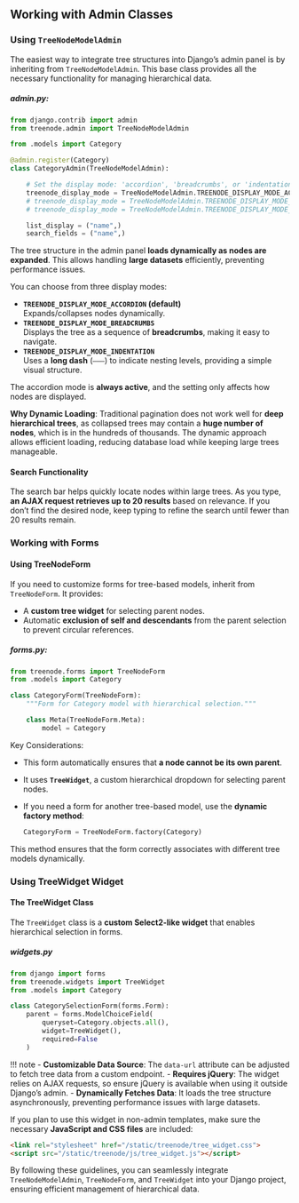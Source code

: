 ## Working with Admin Classes

### Using `TreeNodeModelAdmin`
The easiest way to integrate tree structures into Django’s admin panel is by inheriting from `TreeNodeModelAdmin`. This base class provides all the necessary functionality for managing hierarchical data.

##### admin.py:
```python
from django.contrib import admin
from treenode.admin import TreeNodeModelAdmin

from .models import Category

@admin.register(Category)
class CategoryAdmin(TreeNodeModelAdmin):

    # Set the display mode: 'accordion', 'breadcrumbs', or 'indentation'
    treenode_display_mode = TreeNodeModelAdmin.TREENODE_DISPLAY_MODE_ACCORDION
    # treenode_display_mode = TreeNodeModelAdmin.TREENODE_DISPLAY_MODE_BREADCRUMBS
    # treenode_display_mode = TreeNodeModelAdmin.TREENODE_DISPLAY_MODE_INDENTATION

    list_display = ("name",)
    search_fields = ("name",)
```

The tree structure in the admin panel **loads dynamically as nodes are expanded**. This allows handling **large datasets** efficiently, preventing performance issues.

You can choose from three display modes:

- **`TREENODE_DISPLAY_MODE_ACCORDION` (default)**  
  Expands/collapses nodes dynamically.
- **`TREENODE_DISPLAY_MODE_BREADCRUMBS`**  
  Displays the tree as a sequence of **breadcrumbs**, making it easy to navigate.
- **`TREENODE_DISPLAY_MODE_INDENTATION`**  
  Uses a **long dash** (`———`) to indicate nesting levels, providing a simple visual structure.

The accordion mode is **always active**, and the setting only affects how nodes are displayed.

**Why Dynamic Loading**:  Traditional pagination does not work well for **deep hierarchical trees**, as collapsed trees may contain a **huge number of nodes**, which is in the hundreds of thousands. The dynamic approach allows efficient loading, reducing database load while keeping large trees manageable.

#### Search Functionality
The search bar helps quickly locate nodes within large trees. As you type, **an AJAX request retrieves up to 20 results** based on relevance. If you don’t find the desired node, keep typing to refine the search until fewer than 20 results remain.

### Working with Forms

#### Using TreeNodeForm
If you need to customize forms for tree-based models, inherit from `TreeNodeForm`. It provides:

- A **custom tree widget** for selecting parent nodes.
- Automatic **exclusion of self and descendants** from the parent selection to prevent circular references.

##### forms.py:
```python
from treenode.forms import TreeNodeForm
from .models import Category

class CategoryForm(TreeNodeForm):
    """Form for Category model with hierarchical selection."""

    class Meta(TreeNodeForm.Meta):
        model = Category
```

Key Considerations:

- This form automatically ensures that **a node cannot be its own parent**.
- It uses **`TreeWidget`**, a custom hierarchical dropdown for selecting parent nodes.
- If you need a form for another tree-based model, use the **dynamic factory method**:
  
  ```python
  CategoryForm = TreeNodeForm.factory(Category)
  ```

This method ensures that the form correctly associates with different tree models dynamically.


### Using TreeWidget Widget

#### The TreeWidget Class
The `TreeWidget` class is a **custom Select2-like widget** that enables hierarchical selection in forms. 

##### widgets.py

```python
from django import forms
from treenode.widgets import TreeWidget
from .models import Category

class CategorySelectionForm(forms.Form):
    parent = forms.ModelChoiceField(
        queryset=Category.objects.all(),
        widget=TreeWidget(),
        required=False
    )
```

!!! note
    - **Customizable Data Source**: The `data-url` attribute can be adjusted to fetch tree data from a custom endpoint.
    - **Requires jQuery**: The widget relies on AJAX requests, so ensure jQuery is available when using it outside Django’s admin.
    - **Dynamically Fetches Data**: It loads the tree structure asynchronously, preventing performance issues with large datasets.

If you plan to use this widget in non-admin templates, make sure the necessary **JavaScript and CSS files** are included:
```html
<link rel="stylesheet" href="/static/treenode/tree_widget.css">
<script src="/static/treenode/js/tree_widget.js"></script>
```

By following these guidelines, you can seamlessly integrate `TreeNodeModelAdmin`, `TreeNodeForm`, and `TreeWidget` into your Django project, ensuring efficient management of hierarchical data.
